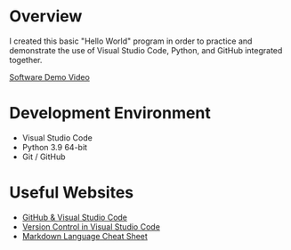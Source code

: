 # Overview

I created this basic "Hello World" program in order to practice and demonstrate the use of Visual Studio Code, Python, and GitHub integrated together. 

[Software Demo Video](https://youtu.be/MV0zE5jPGFY)

# Development Environment

* Visual Studio Code
* Python 3.9 64-bit
* Git / GitHub

# Useful Websites

* [GitHub & Visual Studio Code](https://code.visualstudio.com/docs/editor/github)
* [Version Control in Visual Studio Code](https://code.visualstudio.com/docs/editor/versioncontrol)
* [Markdown Language Cheat Sheet](https://www.markdownguide.org/cheat-sheet/)
